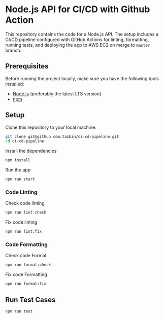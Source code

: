 # Node.js API for CI/CD with Github Action

This repository contains the code for a Node.js API. The setup includes a CI/CD pipeline configured with GitHub Actions for linting, formatting, running tests, and deploying the app to AWS EC2 on merge to `master` branch.

## Prerequisites

Before running the project locally, make sure you have the following tools installed:

- [Node.js](https://nodejs.org/) (preferably the latest LTS version)
- [npm](https://www.npmjs.com/)

## Setup

Clone this repository to your local machine:

```bash
git clone git@github.com:tazbin/ci-cd-pipeline.git
cd ci-cd-pipeline
```

Install the dependencies

```bash
npm install
```

Run the app

```bash
npm run start
```

### Code Linting

Check code linting

```bash
npm run lint:check
```

Fix code linting

```bash
npm run lint:fix
```

### Code Formatting

Check code Format

```bash
npm run format:check
```

Fix code Formatting

```bash
npm run format:fix
```

## Run Test Cases

```bash
npm run test
```
